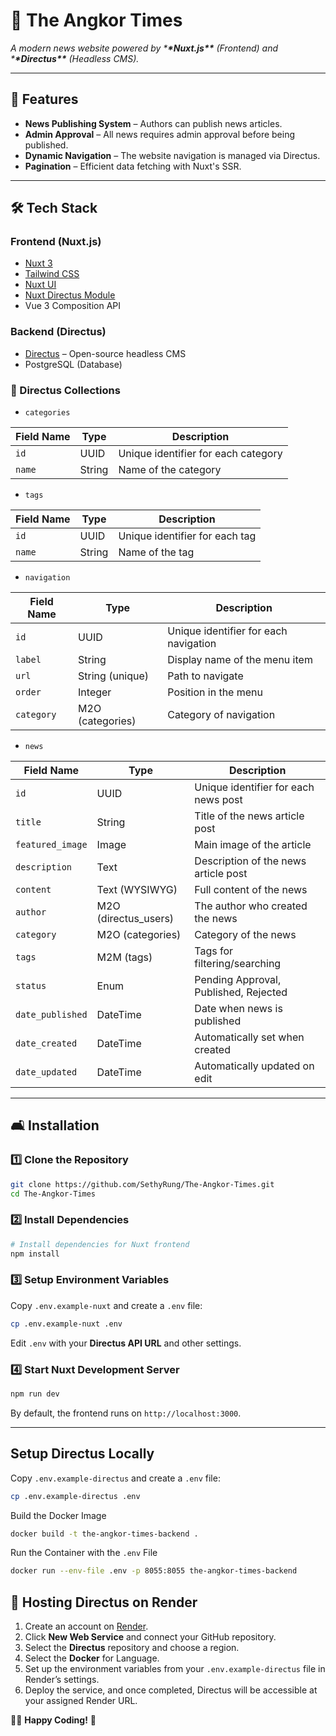 # 📰 The Angkor Times

_A modern news website powered by \***\*Nuxt.js\*\*** (Frontend) and \***\*Directus\*\*** (Headless CMS)._

---

## 🚀 Features

- **News Publishing System** – Authors can publish news articles.
- **Admin Approval** – All news requires admin approval before being published.
- **Dynamic Navigation** – The website navigation is managed via Directus.
- **Pagination** – Efficient data fetching with Nuxt's SSR.

---

## 🛠️ Tech Stack

### **Frontend (Nuxt.js)**

- [Nuxt 3](https://nuxt.com/)
- [Tailwind CSS](https://tailwindcss.com/)
- [Nuxt UI](https://ui.nuxt.com/)
- [Nuxt Directus Module](https://nuxt.com/modules/directus)
- Vue 3 Composition API

### **Backend (Directus)**

- [Directus](https://directus.io/) – Open-source headless CMS
- PostgreSQL (Database)

### 📂 Directus Collections

- `categories`

| Field Name        | Type       | Description                              |
|-------------------|------------|------------------------------------------|
| `id`              | UUID       | Unique identifier for each category      |
| `name`            | String     | Name of the category                     |

- `tags`

| Field Name        | Type       | Description                              |
|-------------------|------------|------------------------------------------|
| `id`              | UUID       | Unique identifier for each tag           |
| `name`            | String     | Name of the tag                          |

- `navigation`

| Field Name        | Type       | Description                              |
|-------------------|------------|------------------------------------------|
| `id`              | UUID       | Unique identifier for each navigation    |
| `label`           | String     | Display name of the menu item            |
| `url`             | String (unique) | Path to navigate                    |
| `order`           | Integer    | Position in the menu                     |
| `category`        | M2O (categories) | Category of navigation             |

- `news`

| Field Name        | Type       | Description                              |
|-------------------|------------|------------------------------------------|
| `id`              | UUID       | Unique identifier for each news post     |
| `title`           | String     | Title of the news article post           |
| `featured_image`  | Image      | Main image of the article                |
| `description`     | Text       | Description of the news article post     |
| `content`         | Text (WYSIWYG)| Full content of the news              |
| `author`          | M2O (directus_users)| The author who created the news |
| `category`        | M2O (categories)| Category of the news                |
| `tags`            | M2M (tags) | Tags for filtering/searching             |
| `status`          | Enum       | Pending Approval, Published, Rejected    |
| `date_published`  | DateTime       | Date when news is published          |
| `date_created`    | DateTime       | Automatically set when created       |
| `date_updated`    | DateTime       | Automatically updated on edit        |

---

## 🛋️ Installation

### **1️⃣ Clone the Repository**

```sh
git clone https://github.com/SethyRung/The-Angkor-Times.git
cd The-Angkor-Times
```

### **2️⃣ Install Dependencies**

```sh
# Install dependencies for Nuxt frontend
npm install
```

### **3️⃣ Setup Environment Variables**

Copy `.env.example-nuxt` and create a `.env` file:

```sh
cp .env.example-nuxt .env
```

Edit `.env` with your **Directus API URL** and other settings.

### **4️⃣ Start Nuxt Development Server**

```sh
npm run dev
```

By default, the frontend runs on `http://localhost:3000`.

---

## Setup Directus Locally
Copy `.env.example-directus` and create a `.env` file:
```sh
cp .env.example-directus .env
```

Build the Docker Image
```sh
docker build -t the-angkor-times-backend .
```

Run the Container with the `.env` File
```sh
docker run --env-file .env -p 8055:8055 the-angkor-times-backend
```


## 🚀 Hosting Directus on Render

1. Create an account on [Render](https://render.com/).
2. Click **New Web Service** and connect your GitHub repository.
3. Select the **Directus** repository and choose a region.
4. Select the **Docker** for Language.
5. Set up the environment variables from your `.env.example-directus` file in Render’s settings.
6. Deploy the service, and once completed, Directus will be accessible at your assigned Render URL.

👩‍💻 **Happy Coding!** 🎉
